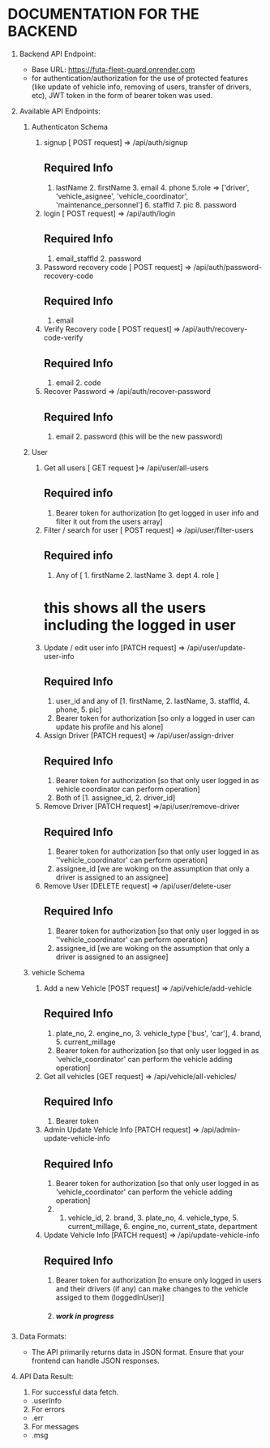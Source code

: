# DOCUMENTATION FOR THE BACKEND

1. Backend API Endpoint:

   - Base URL: https://futa-fleet-guard.onrender.com
   - for authentication/authorization for the use of protected features (like update of vehicle info, removing of users, transfer of drivers, etc), JWT token in the form of bearer token was used.

2. Available API Endpoints:

   1. Authenticaton Schema

      1. signup [ POST request] => /api/auth/signup
         ## Required Info
         1. lastName 2. firstName 3. email 4. phone 5.role => ['driver', 'vehicle_asignee', 'vehicle_coordinator', 'maintenance_personnel'] 6. staffId 7. pic 8. password
      2. login [ POST request] => /api/auth/login
         ## Required Info
         1. email_staffId 2. password
      3. Password recovery code [ POST request] => /api/auth/password-recovery-code
         ## Required Info
         1. email
      4. Verify Recovery code [ POST request] => /api/auth/recovery-code-verify
         ## Required Info
         1. email 2. code
      5. Recover Password => /api/auth/recover-password
         ## Required Info
         1. email 2. password (this will be the new password)

   2. User

      1. Get all users [ GET request ]=> /api/user/all-users
         ## Required info
         1. Bearer token for authorization [to get logged in user info and filter it out from the users array]
      2. Filter / search for user [ POST request] => /api/user/filter-users
         ## Required info
         1. Any of [ 1. firstName 2. lastName 3. dept 4. role ]
         # this shows all the users including the logged in user
      3. Update / edit user info [PATCH request] => /api/user/update-user-info
         ## Required Info
         1. user_id and any of [1. firstName, 2. lastName, 3. staffId, 4. phone, 5. pic]
         2. Bearer token for authorization [so only a logged in user can update his profile and his alone]
      4. Assign Driver [PATCH request] => /api/user/assign-driver
         ## Required Info
         1. Bearer token for authorization [so that only user logged in as vehicle coordinator can perform operation]
         2. Both of [1. assignee_id, 2. driver_id]
      5. Remove Driver [PATCH request] =>/api/user/remove-driver
         ## Required Info
         1. Bearer token for authorization [so that only user logged in as ''vehicle_coordinator' can perform operation]
         2. assignee_id [we are woking on the assumption that only a driver is assigned to an assignee]
      6. Remove User [DELETE request] => /api/user/delete-user
         ## Required Info
         1. Bearer token for authorization [so that only user logged in as ''vehicle_coordinator' can perform operation]
         2. assignee_id [we are woking on the assumption that only a driver is assigned to an assignee]

   3. vehicle Schema

      1. Add a new Vehicle [POST request] => /api/vehicle/add-vehicle
         ## Required Info
         1. plate_no, 2. engine_no, 3. vehicle_type ['bus', 'car'], 4. brand, 5. current_millage
         2. Bearer token for authorization [so that only user logged in as 'vehicle_coordinator' can perform the vehicle adding operation]
      2. Get all vehicles [GET request] => /api/vehicle/all-vehicles/
         ## Required Info
         1. Bearer token
      3. Admin Update Vehicle Info [PATCH request] => /api/admin-update-vehicle-info
         ## Required Info
         1. Bearer token for authorization [so that only user logged in as 'vehicle_coordinator' can perform the vehicle adding operation]
         2. 1. vehicle_id, 2. brand, 3. plate_no, 4. vehicle_type, 5. current_millage, 6. engine_no, current_state, department
      4. Update Vehicle Info [PATCH request] => /api/update-vehicle-info
         ## Required Info
         1. Bearer token for authorization [to ensure only logged in users and their drivers (if any) can make changes to the vehicle assiged to them (loggedInUser)]
         2. ##### work in progress

3. Data Formats:

   - The API primarily returns data in JSON format. Ensure that your frontend can handle JSON responses.

4. API Data Result:
   1. For successful data fetch.
   - .userInfo
   2. For errors
   - .err
   3. For messages
   - .msg
